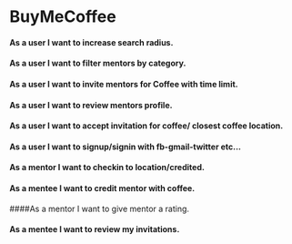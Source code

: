 # BuyMeCoffee

#### As a user I want to increase search radius.
#### As a user I want to filter mentors by category.
#### As a user I want to invite mentors for Coffee with time limit.
#### As a user I want to review mentors profile.
#### As a user I want to accept invitation for coffee/ closest coffee location.
#### As a user I want to signup/signin with fb-gmail-twitter etc... 
#### As a mentor I want to checkin to location/credited.
#### As a mentee I want to credit mentor with coffee.
####As a mentor I want to give mentor a rating.
#### As a mentee I want to review my invitations.
